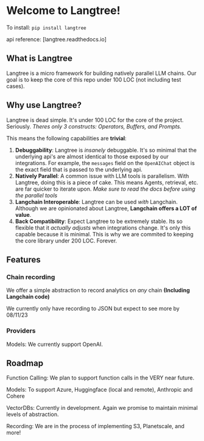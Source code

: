 # Welcome to Langtree!

To install: `pip install langtree`

api reference: [langtree.readthedocs.io]

## What is Langtree

Langtree is a micro framework for building natively parallel LLM chains. Our goal is to keep the core of this repo under 100 LOC (not including test cases).

## Why use Langtree?

Langtree is dead simple. It's under 100 LOC for the core of the project. Seriously. *Theres only 3 constructs: Operators, Buffers, and Prompts.*

This means the following capabilities are **trivial**:

1. **Debuggability**: Langtree is *insanely* debuggable.
     It's so minimal that the underlying api's are almost identical to those exposed by our integrations.
     For example, the `messages` field on the `OpenAIChat` object is the exact field that is passed to the underlying api.
2. **Natively Parallel**: A common issue with LLM tools is parallelism. With Langtree, doing this is a piece of cake. This means Agents, retrieval, etc. are far quicker to iterate upon. *Make sure to read the docs before using the parallel tools*
3. **Langchain Interoperable**: Langtree can be used *with* Langchain. Although we are opinionated about Langtree, **Langchain offers a LOT of value**.
4. **Back Compatibility**: Expect Langtree to be extremely stable. Its so flexible that it *actually adjusts* when integrations change. It's only this capable because it is minimal. This is why we are commited to keeping the core library under 200 LOC. Forever.



## Features
### Chain recording
We offer a simple abstraction to record analytics on *any* chain **(Including Langchain code)**

We currently only have recording to JSON but expect to see more by 08/11/23

### Providers
Models: We currently support OpenAI.

## Roadmap
Function Calling: We plan to support function calls in the VERY near future.

Models: To support Azure, Huggingface (local and remote), Anthropic and Cohere

VectorDBs: Currently in development. Again we promise to maintain minimal levels of abstraction.

Recording: We are in the process of implementing S3, Planetscale, and more!
